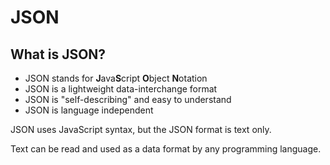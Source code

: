 # JSON

## What is JSON?
- JSON stands for **J**ava**S**cript **O**bject **N**otation
- JSON is a lightweight data-interchange format
- JSON is "self-describing" and easy to understand
- JSON is language independent

JSON uses JavaScript syntax, but the JSON format is text only.

Text can be read and used as a data format by any programming language.
